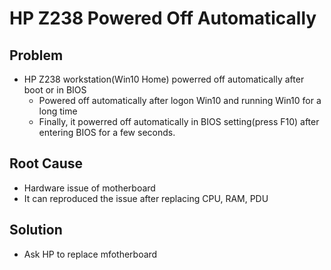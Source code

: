 # HP Z238 Powered Off Automatically

## Problem
* HP Z238 workstation(Win10 Home) powerred off automatically after boot or in BIOS
  * Powered off automatically after logon Win10 and running Win10 for a long time
  * Finally, it powerred off automatically in BIOS setting(press F10) after entering BIOS for a few seconds.

## Root Cause
* Hardware issue of motherboard
* It can reproduced the issue after replacing CPU, RAM, PDU

## Solution
* Ask HP to replace mfotherboard
